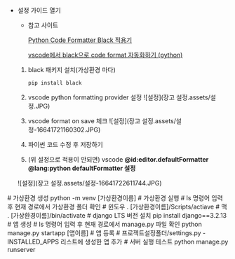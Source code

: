 - 설정 가이드 열기

  - 참고 사이트

    [Python Code Formatter Black 적용기](https://jiku90.tistory.com/12)

    [vscode에서 black으로 code format 자동화하기 (python)](https://lovedh.tistory.com/entry/vscode에서-black으로-code-format-자동화하기-python)

  1. black 패키지 설치(가상환경 마다)

     ```bash
     pip install black
     ```

  2. vscode python formatting provider 설정
     ![설정](장고 설정.assets/설정.JPG)

  3. vscode format on save 체크
     ![설정](장고 설정.assets/설정-16641721160302.JPG)

  4. 파이썬 코드 수정 후 저장하기

  5. (위 설정으로 적용이 안되면) vscode **@id:editor.defaultFormatter @lang:python defaultFormatter 설정**

  ![설정](장고 설정.assets/설정-16641722611744.JPG)



\# 가상환경 생성 python -m venv [가상환경이름] # 가상환경 실행 # ls 명령어 입력 후 현재 경로에서 가상환경 폴더 확인 # 윈도우 . [가상환경이름]/Scripts/actiave # 맥 . [가상환경이름]/bin/activate # django LTS 버전 설치 pip install django==3.2.13 # 앱 생성 # ls 명령어 입력 후 현재 경로에서 manage.py 파일 확인 python manage.py startapp [앱이름] # 앱 등록 # 프로젝트설정폴더/settings.py - INSTALLED_APPS 리스트에 생성한 앱 추가 # 서버 실행 테스트 python manage.py runserver